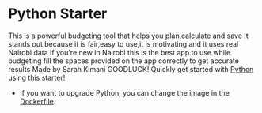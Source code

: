 # Python Starter
This is a powerful budgeting tool that helps you plan,calculate and save
It stands out because it is fair,easy to use,it is motivating and it uses real Nairobi data
If you're new in Nairobi this is the best app to use while budgeting
fill the spaces provided on the app correctly to get accurate results
Made by Sarah Kimani
GOODLUCK!
Quickly get started with [Python](https://www.python.org/) using this starter! 

- If you want to upgrade Python, you can change the image in the [Dockerfile](./.devcontainer/Dockerfile).

